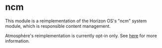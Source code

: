# ncm
This module is a reimplementation of the Horizon OS's "ncm" system module, which is responsible content management.

Atmosphère's reimplementation is currently opt-in only. See [here](../../features/configurations.md) for more information.

